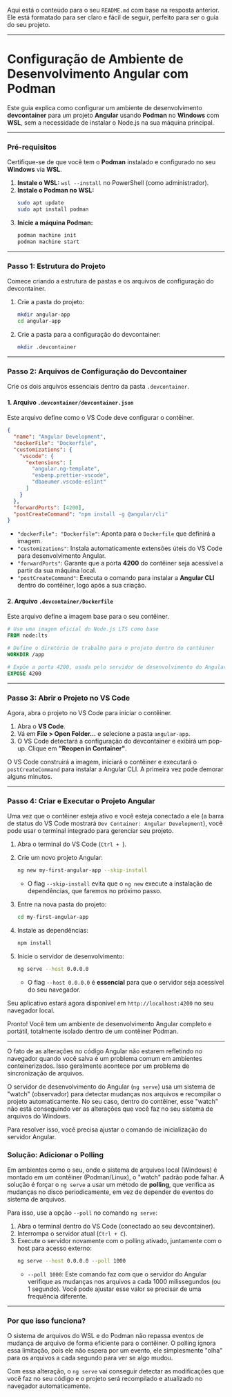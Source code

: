 Aqui está o conteúdo para o seu `README.md` com base na resposta anterior. Ele está formatado para ser claro e fácil de seguir, perfeito para ser o guia do seu projeto.

-----

# Configuração de Ambiente de Desenvolvimento Angular com Podman

Este guia explica como configurar um ambiente de desenvolvimento **devcontainer** para um projeto **Angular** usando **Podman** no **Windows** com **WSL**, sem a necessidade de instalar o Node.js na sua máquina principal.

-----

### Pré-requisitos

Certifique-se de que você tem o **Podman** instalado e configurado no seu **Windows** via **WSL**.

1.  **Instale o WSL:** `wsl --install` no PowerShell (como administrador).
2.  **Instale o Podman no WSL:**
    ```bash
    sudo apt update
    sudo apt install podman
    ```
3.  **Inicie a máquina Podman:**
    ```bash
    podman machine init
    podman machine start
    ```

-----

### Passo 1: Estrutura do Projeto

Comece criando a estrutura de pastas e os arquivos de configuração do devcontainer.

1.  Crie a pasta do projeto:
    ```bash
    mkdir angular-app
    cd angular-app
    ```
2.  Crie a pasta para a configuração do devcontainer:
    ```bash
    mkdir .devcontainer
    ```

-----

### Passo 2: Arquivos de Configuração do Devcontainer

Crie os dois arquivos essenciais dentro da pasta `.devcontainer`.

#### 1\. Arquivo `.devcontainer/devcontainer.json`

Este arquivo define como o VS Code deve configurar o contêiner.

```json
{
  "name": "Angular Development",
  "dockerFile": "Dockerfile",
  "customizations": {
    "vscode": {
      "extensions": [
        "angular.ng-template",
        "esbenp.prettier-vscode",
        "dbaeumer.vscode-eslint"
      ]
    }
  },
  "forwardPorts": [4200],
  "postCreateCommand": "npm install -g @angular/cli"
}
```

  * `"dockerFile": "Dockerfile"`: Aponta para o `Dockerfile` que definirá a imagem.
  * `"customizations"`: Instala automaticamente extensões úteis do VS Code para desenvolvimento Angular.
  * `"forwardPorts"`: Garante que a porta **4200** do contêiner seja acessível a partir da sua máquina local.
  * `"postCreateCommand"`: Executa o comando para instalar a **Angular CLI** dentro do contêiner, logo após a sua criação.

#### 2\. Arquivo `.devcontainer/Dockerfile`

Este arquivo define a imagem base para o seu contêiner.

```dockerfile
# Use uma imagem oficial do Node.js LTS como base
FROM node:lts

# Define o diretório de trabalho para o projeto dentro do contêiner
WORKDIR /app

# Expõe a porta 4200, usada pelo servidor de desenvolvimento do Angular
EXPOSE 4200
```

-----

### Passo 3: Abrir o Projeto no VS Code

Agora, abra o projeto no VS Code para iniciar o contêiner.

1.  Abra o **VS Code**.
2.  Vá em **File \> Open Folder...** e selecione a pasta `angular-app`.
3.  O VS Code detectará a configuração do devcontainer e exibirá um pop-up. Clique em **"Reopen in Container"**.

O VS Code construirá a imagem, iniciará o contêiner e executará o `postCreateCommand` para instalar a Angular CLI. A primeira vez pode demorar alguns minutos.

-----

### Passo 4: Criar e Executar o Projeto Angular

Uma vez que o contêiner esteja ativo e você esteja conectado a ele (a barra de status do VS Code mostrará `Dev Container: Angular Development`), você pode usar o terminal integrado para gerenciar seu projeto.

1.  Abra o terminal do VS Code (` Ctrl +  `).

2.  Crie um novo projeto Angular:

    ```bash
    ng new my-first-angular-app --skip-install
    ```

      * O flag `--skip-install` evita que o `ng new` execute a instalação de dependências, que faremos no próximo passo.

3.  Entre na nova pasta do projeto:

    ```bash
    cd my-first-angular-app
    ```

4.  Instale as dependências:

    ```bash
    npm install
    ```

5.  Inicie o servidor de desenvolvimento:

    ```bash
    ng serve --host 0.0.0.0
    ```

      * O flag `--host 0.0.0.0` é **essencial** para que o servidor seja acessível do seu navegador.

Seu aplicativo estará agora disponível em `http://localhost:4200` no seu navegador local.

Pronto\! Você tem um ambiente de desenvolvimento Angular completo e portátil, totalmente isolado dentro de um contêiner Podman.


---------------------------------------------------------

O fato de as alterações no código Angular não estarem refletindo no navegador quando você salva é um problema comum em ambientes conteinerizados. Isso geralmente acontece por um problema de sincronização de arquivos.

O servidor de desenvolvimento do Angular (`ng serve`) usa um sistema de "watch" (observador) para detectar mudanças nos arquivos e recompilar o projeto automaticamente. No seu caso, dentro do contêiner, esse "watch" não está conseguindo ver as alterações que você faz no seu sistema de arquivos do Windows.

Para resolver isso, você precisa ajustar o comando de inicialização do servidor Angular.

### Solução: Adicionar o Polling

Em ambientes como o seu, onde o sistema de arquivos local (Windows) é montado em um contêiner (Podman/Linux), o "watch" padrão pode falhar. A solução é forçar o `ng serve` a usar um método de **polling**, que verifica as mudanças no disco periodicamente, em vez de depender de eventos do sistema de arquivos.

Para isso, use a opção `--poll` no comando `ng serve`:

1.  Abra o terminal dentro do VS Code (conectado ao seu devcontainer).
2.  Interrompa o servidor atual (`Ctrl + C`).
3.  Execute o servidor novamente com o polling ativado, juntamente com o host para acesso externo:
    ```bash
    ng serve --host 0.0.0.0 --poll 1000
    ```
      * `--poll 1000`: Este comando faz com que o servidor do Angular verifique as mudanças nos arquivos a cada 1000 milissegundos (ou 1 segundo). Você pode ajustar esse valor se precisar de uma frequência diferente.

-----

### Por que isso funciona?

O sistema de arquivos do WSL e do Podman não repassa eventos de mudança de arquivo de forma eficiente para o contêiner. O polling ignora essa limitação, pois ele não espera por um evento, ele simplesmente "olha" para os arquivos a cada segundo para ver se algo mudou.

Com essa alteração, o `ng serve` vai conseguir detectar as modificações que você faz no seu código e o projeto será recompilado e atualizado no navegador automaticamente.